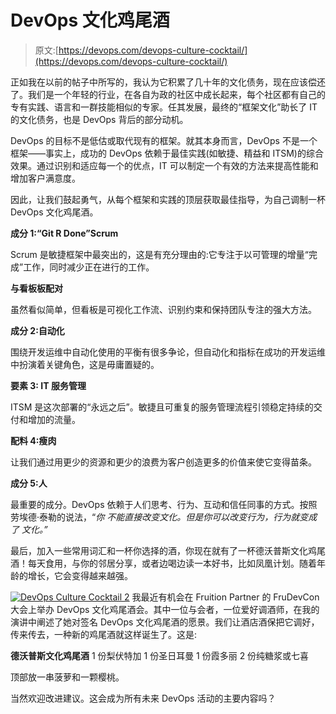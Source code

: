 # DevOps 文化鸡尾酒

> 原文:[https://devops.com/devops-culture-cocktail/](https://devops.com/devops-culture-cocktail/)

正如我在以前的帖子中所写的，我认为它积累了几十年的文化债务，现在应该偿还了。我们是一个年轻的行业，在各自为政的社区中成长起来，每个社区都有自己的专有实践、语言和一群技能相似的专家。任其发展，最终的“框架文化”助长了 IT 的文化债务，也是 DevOps 背后的部分动机。

DevOps 的目标不是低估或取代现有的框架。就其本身而言，DevOps 不是一个框架——事实上，成功的 DevOps 依赖于最佳实践(如敏捷、精益和 ITSM)的综合效果。通过识别和适应每一个的优点，IT 可以制定一个有效的方法来提高性能和增加客户满意度。

因此，让我们鼓起勇气，从每个框架和实践的顶层获取最佳指导，为自己调制一杯 DevOps 文化鸡尾酒。

**成分 1:“Git R Done”Scrum**

Scrum 是敏捷框架中最突出的，这是有充分理由的:它专注于以可管理的增量“完成”工作，同时减少正在进行的工作。

**与看板板配对**

虽然看似简单，但看板是可视化工作流、识别约束和保持团队专注的强大方法。

**成分 2:自动化**

围绕开发运维中自动化使用的平衡有很多争论，但自动化和指标在成功的开发运维中扮演着关键角色，这是毋庸置疑的。

**要素 3: IT 服务管理**

ITSM 是这次部署的“永远之后”。敏捷且可重复的服务管理流程引领稳定持续的交付和增加的流量。

**配料 4:瘦肉**

让我们通过用更少的资源和更少的浪费为客户创造更多的价值来使它变得苗条。

**成分 5:人**

最重要的成分。DevOps 依赖于人们思考、行为、互动和信任同事的方式。按照劳埃德·泰勒的说法，“*你* *不能直接改变文化。但是你可以改变行为，行为就变成了* *文化。”* 

最后，加入一些常用词汇和一杯你选择的酒，你现在就有了一杯德沃普斯文化鸡尾酒！每天食用，与你的邻居分享，或者边喝边读一本好书，比如凤凰计划。随着年龄的增长，它会变得越来越强。

[![DevOps Culture Cocktail 2](../Images/8fd7d42aa99825fcf224ad1b9d5bdb72.png)](https://devops.com/wp-content/uploads/2014/10/DevOps-Culture-Cocktail-2.jpg) 我最近有机会在 Fruition Partner 的 FruDevCon 大会上举办 DevOps 文化鸡尾酒会。其中一位与会者，一位爱好调酒师，在我的演讲中阐述了她对签名 DevOps 文化鸡尾酒的愿景。我们让酒店酒保把它调好，传来传去，一种新的鸡尾酒就这样诞生了。这是:

**德沃普斯文化鸡尾酒**
1 份梨伏特加
1 份圣日耳曼
1 份霞多丽
2 份纯糖浆或七喜

顶部放一串菠萝和一颗樱桃。

当然欢迎改进建议。这会成为所有未来 DevOps 活动的主要内容吗？